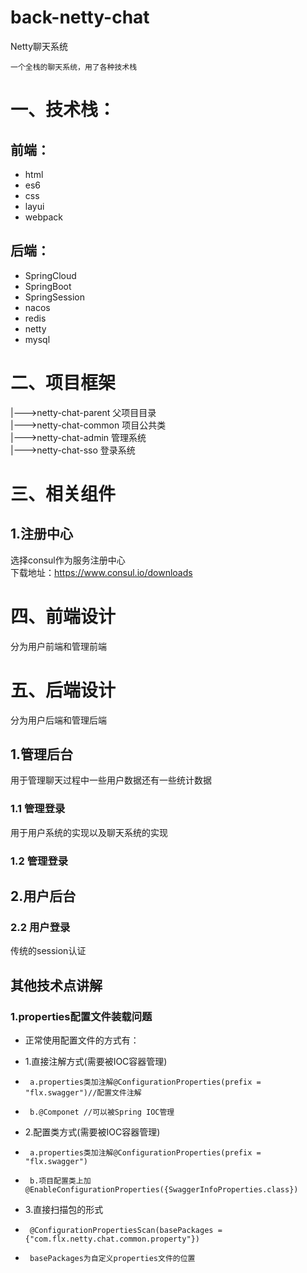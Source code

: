 # back-netty-chat

Netty聊天系统

    一个全栈的聊天系统，用了各种技术栈

# 一、技术栈：  
 
## 前端：

* html
* es6
* css
* layui
* webpack

## 后端：

* SpringCloud
* SpringBoot
* SpringSession
* nacos
* redis
* netty
* mysql

# 二、项目框架

|--->netty-chat-parent 父项目目录  
|--->netty-chat-common 项目公共类  
|--->netty-chat-admin 管理系统  
|--->netty-chat-sso 登录系统  



# 三、相关组件

## 1.注册中心


选择consul作为服务注册中心  
下载地址：https://www.consul.io/downloads

# 四、前端设计

分为用户前端和管理前端

# 五、后端设计

分为用户后端和管理后端

## 1.管理后台

用于管理聊天过程中一些用户数据还有一些统计数据

### 1.1 管理登录

用于用户系统的实现以及聊天系统的实现

### 1.2 管理登录



## 2.用户后台

### 2.2 用户登录

传统的session认证

## 其他技术点讲解

### 1.properties配置文件装载问题

 * 正常使用配置文件的方式有：
 
 * 1.直接注解方式(需要被IOC容器管理)
 
 *      a.properties类加注解@ConfigurationProperties(prefix = "flx.swagger")//配置文件注解
 *      b.@Componet //可以被Spring IOC管理
 
 * 2.配置类方式(需要被IOC容器管理)
 
 *      a.properties类加注解@ConfigurationProperties(prefix = "flx.swagger")
 *      b.项目配置类上加@EnableConfigurationProperties({SwaggerInfoProperties.class})
 
 * 3.直接扫描包的形式
 
 *      @ConfigurationPropertiesScan(basePackages = {"com.flx.netty.chat.common.property"})
 *      basePackages为自定义properties文件的位置


